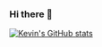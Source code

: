 ### Hi there 👋

<!--
**Yuuueeeeeeee/Yuuueeeeeeee** is a ✨ _special_ ✨ repository because its `README.md` (this file) appears on your GitHub profile.

Here are some ideas to get you started:

- 🔭 I’m currently working on ...
- 🌱 I’m currently learning ...
- 👯 I’m looking to collaborate on ...
- 🤔 I’m looking for help with ...
- 💬 Ask me about ...
- 📫 How to reach me: ...
- 😄 Pronouns: ...
- ⚡ Fun fact: ...
-->

[![Kevin's GitHub stats](https://github-readme-stats.vercel.app/api?username=Yuuueeeeeeee)](https://github.com/Yuuueeeeeeee/github-readme-stats)
